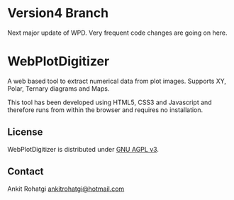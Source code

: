 # Version4 Branch

Next major update of WPD. Very frequent code changes are going on here.

WebPlotDigitizer
================

A web based tool to extract numerical data from plot images. Supports XY, Polar, Ternary diagrams and Maps.

This tool has been developed using HTML5, CSS3 and Javascript and therefore runs from within the browser and requires no installation.

License
-------

WebPlotDigitizer is distributed under [GNU AGPL v3](https://www.gnu.org/licenses/agpl-3.0.en.html).

Contact
-------

Ankit Rohatgi <ankitrohatgi@hotmail.com>

